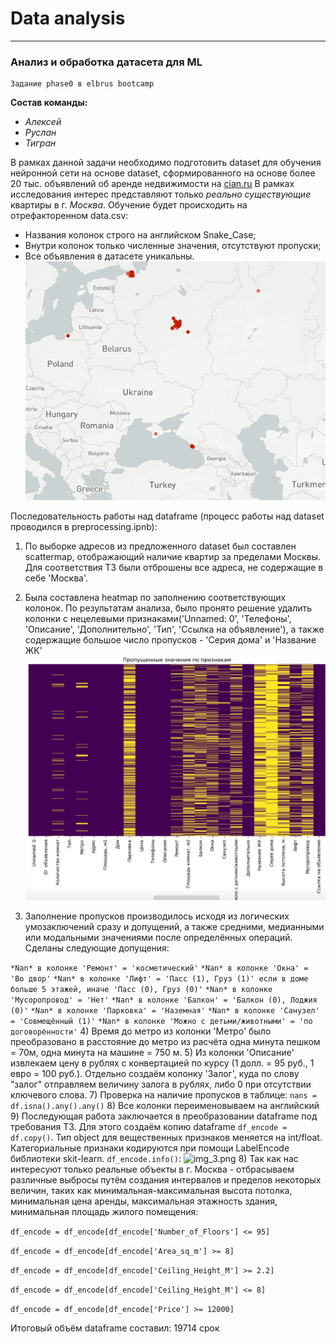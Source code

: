 # Data analysis
___
### Анализ и обработка датасета для ML
    Задание phase0 в elbrus bootcamp
**Состав команды:**
* *Алексей*
* *Руслан*
* *Тигран*

В рамках данной задачи необходимо подготовить dataset для обучения нейронной сети на основе  dataset, сформированного на основе более 20 тыс. объявлений об аренде недвижимости на <u>cian.ru</u>
В рамках исследования интерес представляют только *реально существующие* квартиры в г. *Москва*. Обучение будет происходить на отрефакторенном data.csv:
   * Названия колонок строго на английском Snake_Case;
   * Внутри колонок только численные значения, отсутствуют пропуски;
   * Все объявления в датасете уникальны.
![img.png](img.png)

Последовательность работы над dataframe (процесс работы над dataset проводился в preprocessing.ipnb):
1) По выборке адресов из предложенного dataset был составлен scattermap, отображающий наличие квартир за пределами Москвы. Для соответствия ТЗ были отброшены все адреса, не содержащие в себе 'Москва'.

2) Была составлена heatmap по заполнению соответствующих колонок. По результатам анализа, было пронято решение удалить колонки с нецелевыми признаками('Unnamed: 0', 'Телефоны', 'Описание', 'Дополнительно', 'Тип', 'Ссылка на объявление'), а также содержащие большое число пропусков - 'Серия дома' и 'Название ЖК'
![img_1.PNG](img_1.PNG)
3) Заполнение пропусков производилось исходя из логических умозаключений сразу и допущений, а также средними, медианными или модальными значениями после определённых операций. Сделаны следующие допущения:

 `*Nan* в колонке 'Ремонт' = 'косметический'`
 `*Nan* в колонке 'Окна' = 'Во двор'`
`*Nan* в колонке 'Лифт' = 'Пасс (1), Груз (1)' если в доме больше 5 этажей, иначе 'Пасс (0), Груз (0)'`
 `*Nan* в колонке 'Мусоропровод' = 'Нет'`
 `*Nan* в колонке 'Балкон' = 'Балкон (0), Лоджия (0)'`
`*Nan* в колонке 'Парковка' = 'Наземная'`
`*Nan* в колонке 'Санузел' = 'Совмещённый (1)'`
`*Nan* в колонке 'Можно с детьми/животными' = 'по договорённости'`
4) Время до метро из колонки 'Метро' было преобразовано в расстояние до метро из расчёта одна минута пешком = 70м, одна минута на машине = 750 м.
5) Из колонки 'Описание' извлекаем цену в рублях с конвертацией по курсу (1 долл. = 95 руб., 1 евро = 100 руб.). Отдельно создаём колонку 'Залог', куда по слову "залог" отправляем величину залога в рублях, либо 0 при отсутствии ключевого слова. 
7) Проверка на наличие пропусков в таблице:
``nans = df.isna().any().any()`` 
8) Все колонки переименовываем на английский
9) Последующая работа заключается в преобразовании dataframe под требования ТЗ. Для этого создаём копию dataframe 
``df_encode = df.copy()``.
Тип object для вещественных признаков меняется на int/float. Категориальные признаки кодируются при помощи LabelEncode библиотеки skit-learn. 
```df_encode.info()```:
![img_3.png](img_3.png)
8) Так как нас интересуют только реальные объекты в г. Москва - отбрасываем различные выбросы путём создания интервалов и пределов некоторых величин, таких как минимальная-максимальная высота потолка, минимальная цена аренды, максимальная этажность здания, минимальная площадь жилого помещения:

``df_encode = df_encode[df_encode['Number_of_Floors'] <= 95]``

``df_encode = df_encode[df_encode['Area_sq_m'] >= 8]``

``df_encode = df_encode[df_encode['Ceiling_Height_M'] >= 2.2]``

``df_encode = df_encode[df_encode['Ceiling_Height_M'] <= 8]``

``df_encode = df_encode[df_encode['Price'] >= 12000]``

Итоговый объём dataframe составил: 19714 срок


